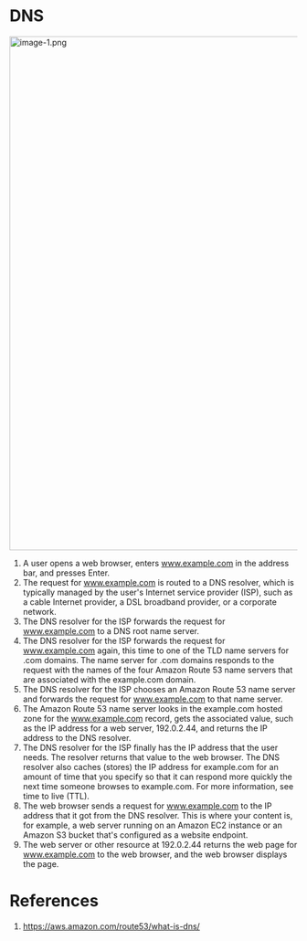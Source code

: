 <h1>DNS</h1>

<img src="./images/image-1.png" title="image-1.png" width="900"/>

1. A user opens a web browser, enters www.example.com in the address bar, and presses Enter.
2. The request for www.example.com is routed to a DNS resolver, which is typically managed by the user's Internet service provider (ISP), such as a cable Internet provider, a DSL broadband provider, or a corporate network.
3. The DNS resolver for the ISP forwards the request for www.example.com to a DNS root name server.
4. The DNS resolver for the ISP forwards the request for www.example.com again, this time to one of the TLD name servers for .com domains. The name server for .com domains responds to the request with the names of the four Amazon Route 53 name servers that are associated with the example.com domain.
5. The DNS resolver for the ISP chooses an Amazon Route 53 name server and forwards the request for www.example.com to that name server.
6. The Amazon Route 53 name server looks in the example.com hosted zone for the www.example.com record, gets the associated value, such as the IP address for a web server, 192.0.2.44, and returns the IP address to the DNS resolver.
7. The DNS resolver for the ISP finally has the IP address that the user needs. The resolver returns that value to the web browser. The DNS resolver also caches (stores) the IP address for example.com for an amount of time that you specify so that it can respond more quickly the next time someone browses to example.com. For more information, see time to live (TTL).
8. The web browser sends a request for www.example.com to the IP address that it got from the DNS resolver. This is where your content is, for example, a web server running on an Amazon EC2 instance or an Amazon S3 bucket that's configured as a website endpoint.
9. The web server or other resource at 192.0.2.44 returns the web page for www.example.com to the web browser, and the web browser displays the page.

# References

1. https://aws.amazon.com/route53/what-is-dns/